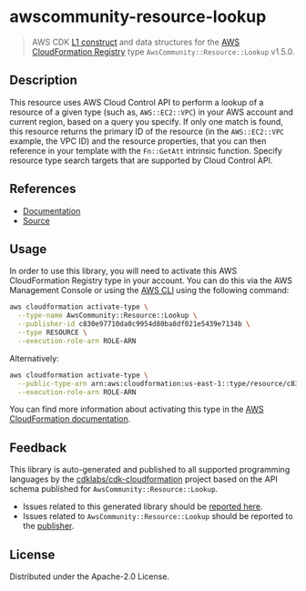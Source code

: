 # awscommunity-resource-lookup

> AWS CDK [L1 construct] and data structures for the [AWS CloudFormation Registry] type `AwsCommunity::Resource::Lookup` v1.5.0.

[L1 construct]: https://docs.aws.amazon.com/cdk/latest/guide/constructs.html
[AWS CloudFormation Registry]: https://docs.aws.amazon.com/AWSCloudFormation/latest/UserGuide/registry.html

## Description

This resource uses AWS Cloud Control API to perform a lookup of a resource of a given type (such as, `AWS::EC2::VPC`) in your AWS account and current region, based on a query you specify.  If only one match is found, this resource returns the primary ID of the resource (in the `AWS::EC2::VPC` example, the VPC ID) and the resource properties, that you can then reference in your template with the `Fn::GetAtt` intrinsic function.  Specify resource type search targets that are supported by Cloud Control API.

## References

* [Documentation](https://github.com/aws-cloudformation/community-registry-extensions/blob/main/resources/Resource_Lookup/README.md)
* [Source](https://github.com/aws-cloudformation/community-registry-extensions/tree/main/resources/Resource_Lookup)

## Usage

In order to use this library, you will need to activate this AWS CloudFormation Registry type in your account. You can do this via the AWS Management Console or using the [AWS CLI](https://aws.amazon.com/cli/) using the following command:

```sh
aws cloudformation activate-type \
  --type-name AwsCommunity::Resource::Lookup \
  --publisher-id c830e97710da0c9954d80ba8df021e5439e7134b \
  --type RESOURCE \
  --execution-role-arn ROLE-ARN
```

Alternatively:

```sh
aws cloudformation activate-type \
  --public-type-arn arn:aws:cloudformation:us-east-1::type/resource/c830e97710da0c9954d80ba8df021e5439e7134b/AwsCommunity-Resource-Lookup \
  --execution-role-arn ROLE-ARN
```

You can find more information about activating this type in the [AWS CloudFormation documentation](https://docs.aws.amazon.com/AWSCloudFormation/latest/UserGuide/registry-public.html).

## Feedback

This library is auto-generated and published to all supported programming languages by the [cdklabs/cdk-cloudformation] project based on the API schema published for `AwsCommunity::Resource::Lookup`.

* Issues related to this generated library should be [reported here](https://github.com/cdklabs/cdk-cloudformation/issues/new?title=Issue+with+%40cdk-cloudformation%2Fawscommunity-resource-lookup+v1.5.0).
* Issues related to `AwsCommunity::Resource::Lookup` should be reported to the [publisher](https://github.com/aws-cloudformation/community-registry-extensions/blob/main/resources/Resource_Lookup/README.md).

[cdklabs/cdk-cloudformation]: https://github.com/cdklabs/cdk-cloudformation

## License

Distributed under the Apache-2.0 License.
